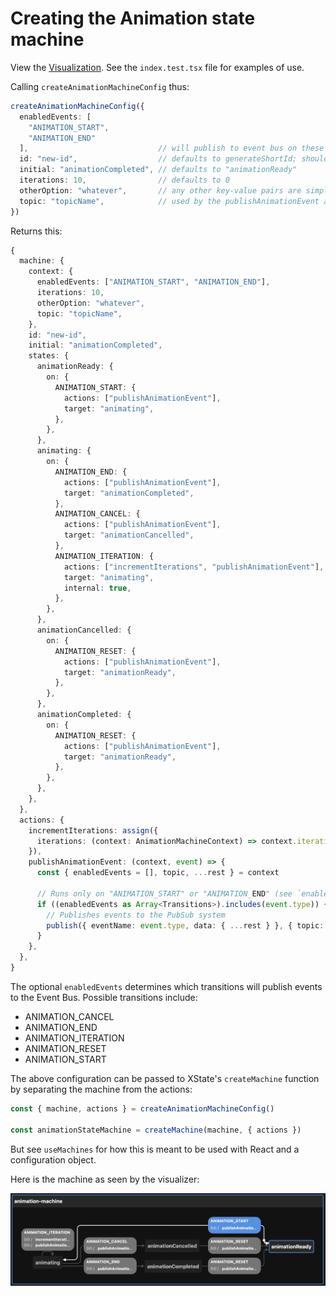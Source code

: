 # Creating the Animation state machine

View the [Visualization](https://stately.ai/viz/5b86b789-a70c-4e05-a664-46881853a1f2). See the `index.test.tsx` file for examples of use.

Calling `createAnimationMachineConfig` thus:

```ts
createAnimationMachineConfig({
  enabledEvents: [
    "ANIMATION_START",
    "ANIMATION_END"
  ],                             // will publish to event bus on these transitions
  id: "new-id",                  // defaults to generateShortId; should be unique
  initial: "animationCompleted", // defaults to "animationReady"
  iterations: 10,                // defaults to 0
  otherOption: "whatever",       // any other key-value pairs are simply passed to the context
  topic: "topicName",            // used by the publishAnimationEvent action
})
```

Returns this:

```ts
{
  machine: {
    context: {
      enabledEvents: ["ANIMATION_START", "ANIMATION_END"],
      iterations: 10,
      otherOption: "whatever",
      topic: "topicName",
    },
    id: "new-id",
    initial: "animationCompleted",
    states: {
      animationReady: {
        on: {
          ANIMATION_START: {
            actions: ["publishAnimationEvent"],
            target: "animating",
          },
        },
      },
      animating: {
        on: {
          ANIMATION_END: {
            actions: ["publishAnimationEvent"],
            target: "animationCompleted",
          },
          ANIMATION_CANCEL: {
            actions: ["publishAnimationEvent"],
            target: "animationCancelled",
          },
          ANIMATION_ITERATION: {
            actions: ["incrementIterations", "publishAnimationEvent"],
            target: "animating",
            internal: true,
          },
        },
      },
      animationCancelled: {
        on: {
          ANIMATION_RESET: {
            actions: ["publishAnimationEvent"],
            target: "animationReady",
          },
        },
      },
      animationCompleted: {
        on: {
          ANIMATION_RESET: {
            actions: ["publishAnimationEvent"],
            target: "animationReady",
          },
        },
      },
    },
  },
  actions: {
    incrementIterations: assign({
      iterations: (context: AnimationMachineContext) => context.iterations + 1,
    }),
    publishAnimationEvent: (context, event) => {
      const { enabledEvents = [], topic, ...rest } = context

      // Runs only on "ANIMATION_START" or "ANIMATION_END" (see `enabledEvents` above)
      if ((enabledEvents as Array<Transitions>).includes(event.type)) {
        // Publishes events to the PubSub system
        publish({ eventName: event.type, data: { ...rest } }, { topic: topic as string })
      }
    },
  },
}
```

The optional `enabledEvents` determines which transitions will publish events to the Event Bus. Possible transitions include:

- ANIMATION_CANCEL
- ANIMATION_END
- ANIMATION_ITERATION
- ANIMATION_RESET
- ANIMATION_START

The above configuration can be passed to XState's `createMachine` function by separating the machine from the actions:

```ts
const { machine, actions } = createAnimationMachineConfig()

const animationStateMachine = createMachine(machine, { actions })
```

But see `useMachines` for how this is meant to be used with React and a configuration object.

Here is the machine as seen by the visualizer:

![Animation Machine Visualization](./animationMachine.png)
